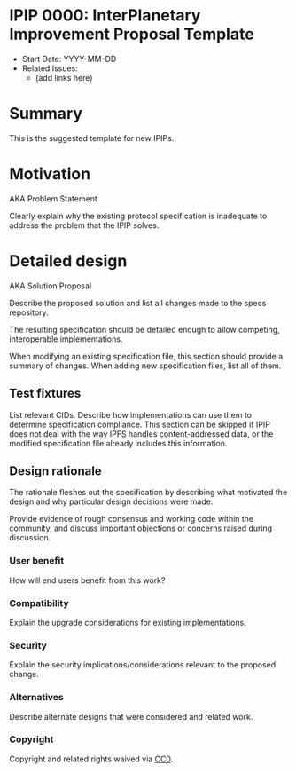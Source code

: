 # IPIP 0000: InterPlanetary Improvement Proposal Template

<!-- IPIP number will be assigned by an editor. When opening a pull request to
submit your IPIP, please use number 0000 and an abbreviated title in the filename,
`0000-draft-title-abbrev.md`. -->

- Start Date: YYYY-MM-DD
- Related Issues:
  - (add links here)

# Summary

<!--One paragraph explanation of the IPIP.-->
This is the suggested template for new IPIPs.

# Motivation

AKA Problem Statement

Clearly explain why the existing protocol specification is inadequate
to address the problem that the IPIP solves.

# Detailed design

AKA Solution Proposal

Describe the proposed solution and list all changes made to the specs repository.

The resulting specification should be detailed enough to allow competing,
interoperable implementations.

When modifying an existing specification file, this section should provide a
summary of changes. When adding new specification files, list all of them.

## Test fixtures

List relevant CIDs. Describe how implementations can use them to determine
specification compliance. This section can be skipped if IPIP does not deal
with the way IPFS handles content-addressed data, or the modified specification
file already includes this information.

## Design rationale

The rationale fleshes out the specification by describing what motivated
the design and why particular design decisions were made.

Provide evidence of rough consensus and working code within the community,
and discuss important objections or concerns raised during discussion.

### User benefit

How will end users benefit from this work?

### Compatibility

Explain the upgrade considerations for existing implementations.

### Security

Explain the security implications/considerations relevant to the proposed change.

### Alternatives

Describe alternate designs that were considered and related work.

### Copyright

Copyright and related rights waived via [CC0](https://creativecommons.org/publicdomain/zero/1.0/).
